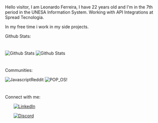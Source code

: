 
Hello visitor, I am Leonardo Ferreira, I have 22 years old and I'm in the 7th period in the UNESA Information System. Working with API Integrations at Spread Tecnologia.

In my free time i work in my side projects.

Github Stats:

#

![Github Stats](https://github-readme-stats.anuraghazra1.vercel.app/api?username=leoff00&show_icons=true&include_all_commits=true&theme=dark)
![Github Stats](https://github-readme-stats.vercel.app/api/top-langs/?username=leoff00&layout=compact&langs_count=7&theme=dark)
#

Communities: 

![JavascriptReddit](https://img.shields.io/reddit/subreddit-subscribers/javascript?label=Javascript%20subreddit&logo=Reddit&logoColor=orange&style=social)
![POP_OS!](https://img.shields.io/reddit/subreddit-subscribers/pop_os?color=orange&label=Pop_OS%20subreddit&logo=Reddit&logoColor=darkblue&style=social)

#

Connect with me: 

&nbsp;&nbsp;&nbsp;&nbsp;&nbsp;&nbsp;
<a href="https://www.linkedin.com/in/leonardo-ferreira-253a60173/" target="_blank">
<img src="https://img.shields.io/badge/linkedin-%23039BE5.svg?style=for-the-badge&logo=linkedin" alt="LinkedIn">
</a>

&nbsp;&nbsp;&nbsp;&nbsp;&nbsp;&nbsp;
<a href="https://discordapp.com/users/241680344791646209" target="_blank">
<img src="https://img.shields.io/badge/discord-%23039BE5.svg?style=for-the-badge&logo=discord" alt="Discord">
</a>
